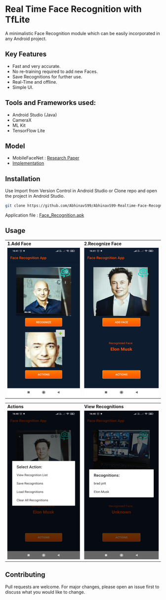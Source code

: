 # Real Time Face Recognition with TfLite

A minimalistic Face Recognition module which can be easily incorporated in any Android project.

## Key Features 
- Fast and very accurate.
- No re-training required to add new Faces.
- Save Recognitions for further use.
- Real-Time and offline.
- Simple UI.

## Tools and Frameworks used:
- Android Studio (Java)
- CameraX
- ML Kit
- TensorFlow Lite

## Model 
- MobileFaceNet : [Research Paper](https://arxiv.org/ftp/arxiv/papers/1804/1804.07573.pdf)
- [Implementation](https://github.com/sirius-ai/MobileFaceNet_TF)

## Installation

Use Import from Version Control in Android Studio or Clone repo and open the project in Android Studio.

```bash
git clone https://github.com/AbhinavS99/AbhinavS99-Realtime-Face-Recognition-with-TfLite.git
```
Application file : [Face_Recognition.apk](https://drive.google.com/file/d/1JTSS6dog-eTv9zfMa9ixRaRguTW3gQtw/view?usp=sharing)

## Usage
<table>
  <tr>
    <td><b>1.Add Face</b></td>
     <td><b>2.Recognize Face</b></td>
     
  </tr>
  <tr>
    <td><img src="images/add_face.jpeg" width=270 height=480></td>
    <td><img src="images/recognize_face.jpeg" width=270 height=480></td>
  
  </tr>
 </table>
 

 
 <table>
  <tr>
    <td><b>Actions</b></td>
     <td><b>View Recognitions</b></td>
  </tr>
  <tr>
    <td><img src="images/actions.jpeg" width=270 height=480></td>
    <td><img src="images/view_reco.jpeg" width=270 height=480></td>
  </tr>
 </table>
 
## Contributing
Pull requests are welcome. For major changes, please open an issue first to discuss what you would like to change.
